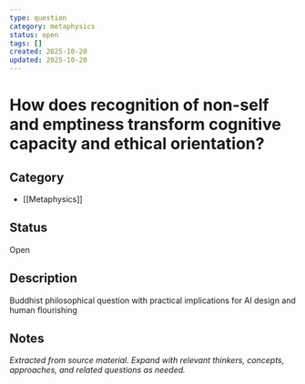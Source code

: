 ```yaml
---
type: question
category: metaphysics
status: open
tags: []
created: 2025-10-20
updated: 2025-10-20
---
```


# How does recognition of non-self and emptiness transform cognitive capacity and ethical orientation?

## Category

- [[Metaphysics]]

## Status

Open

## Description

Buddhist philosophical question with practical implications for AI design and human flourishing

## Notes

*Extracted from source material. Expand with relevant thinkers, concepts, approaches, and related questions as needed.*
